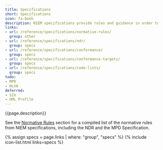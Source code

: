 ```yaml
---
title: Specifications
short: Specifications
icon: fa-book
description: NIEM specifications provide rules and guidance in order to design consistent and well-defined information exchanges.
links:
- url: /reference/specifications/normative-rules/
  group: other
- url: /reference/specifications/ndr/
  group: specs
- url: /reference/specifications/conformance/
  group: specs
- url: /reference/specifications/conformance-targets/
  group: specs
- url: /reference/specifications/code-lists/
  group: specs
todo:
- MPD
- HLVA
deferred:
- SIX
- UML Profile
---
```


{{page.description}}

See the [Normative Rules](normative-rules) section for a compiled list of the normative rules from NIEM specifications, including the NDR and the MPD Specification.

{% assign specs = page.links | where: "group", "specs" %}
{% include icon-list.html links=specs %}
